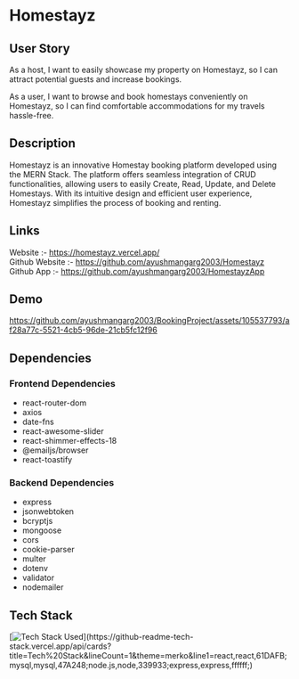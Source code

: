 # Homestayz

## User Story 
As a host, I want to easily showcase my property on Homestayz, so I can attract potential guests and increase bookings.    

As a user, I want to browse and book homestays conveniently on Homestayz, so I can find comfortable accommodations for my travels hassle-free.  

## Description
Homestayz is an innovative Homestay booking platform developed using the MERN Stack. The platform offers seamless integration of CRUD functionalities, allowing users to easily Create, Read, Update, and Delete Homestays. With its intuitive design and efficient user experience, Homestayz simplifies the process of booking and renting.

## Links
Website :- https://homestayz.vercel.app/   
Github Website :- https://github.com/ayushmangarg2003/Homestayz    
Github App :- https://github.com/ayushmangarg2003/HomestayzApp    

## Demo
https://github.com/ayushmangarg2003/BookingProject/assets/105537793/af28a77c-5521-4cb5-96de-21cb5fc12f96

## Dependencies
### Frontend Dependencies
- react-router-dom
- axios
- date-fns
- react-awesome-slider
- react-shimmer-effects-18
- @emailjs/browser
- react-toastify

### Backend Dependencies
- express
- jsonwebtoken
- bcryptjs
- mongoose
- cors
- cookie-parser
- multer
- dotenv
- validator
- nodemailer

## Tech Stack
[![Tech Stack Used](https://github-readme-tech-stack.vercel.app/api/cards?title=Tech%20Stack&lineCount=1&theme=merko&line1=react,react,61DAFB;mysql,mysql,47A248;node.js,node,339933;express,express,ffffff;)](https://github-readme-tech-stack.vercel.app/api/cards?title=Tech%20Stack&lineCount=1&theme=merko&line1=react,react,61DAFB;mysql,mysql,47A248;node.js,node,339933;express,express,ffffff;)
